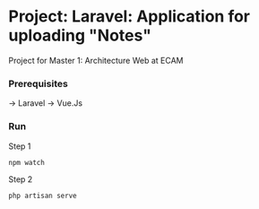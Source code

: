 # Project: Laravel: Application for uploading "Notes" 

Project for Master 1: Architecture Web at ECAM

### Prerequisites

-> Laravel
-> Vue.Js

### Run

Step 1

```
npm watch
```

Step 2

```
php artisan serve
```